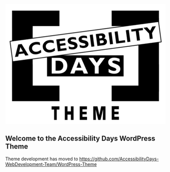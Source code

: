 ![Accessibility Days logo](https://github.com/rafael-minuesa/Accessibility-Days/blob/master/wp-content/themes/accessibility-days/screenshot.png)
## Welcome to the Accessibility Days WordPress Theme

Theme development has moved to https://github.com/AccessibilityDays-WebDevelopment-Team/WordPress-Theme
